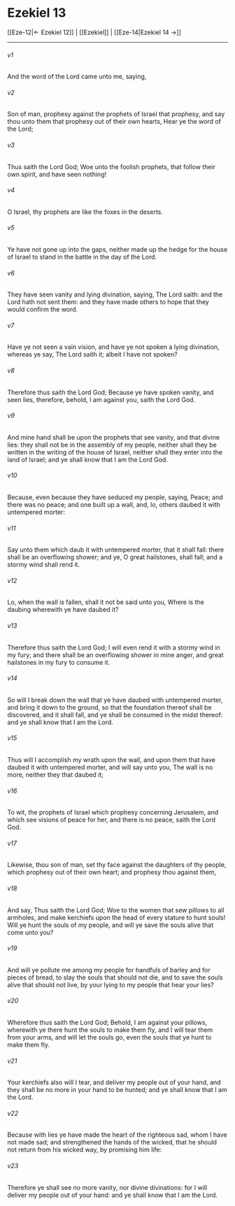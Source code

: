 # Ezekiel 13

[[Eze-12|← Ezekiel 12]] | [[Ezekiel]] | [[Eze-14|Ezekiel 14 →]]
***

###### v1
And the word of the Lord came unto me, saying,
###### v2
Son of man, prophesy against the prophets of Israel that prophesy, and say thou unto them that prophesy out of their own hearts, Hear ye the word of the Lord;
###### v3
Thus saith the Lord God; Woe unto the foolish prophets, that follow their own spirit, and have seen nothing!
###### v4
O Israel, thy prophets are like the foxes in the deserts.
###### v5
Ye have not gone up into the gaps, neither made up the hedge for the house of Israel to stand in the battle in the day of the Lord.
###### v6
They have seen vanity and lying divination, saying, The Lord saith: and the Lord hath not sent them: and they have made others to hope that they would confirm the word.
###### v7
Have ye not seen a vain vision, and have ye not spoken a lying divination, whereas ye say, The Lord saith it; albeit I have not spoken?
###### v8
Therefore thus saith the Lord God; Because ye have spoken vanity, and seen lies, therefore, behold, I am against you, saith the Lord God.
###### v9
And mine hand shall be upon the prophets that see vanity, and that divine lies: they shall not be in the assembly of my people, neither shall they be written in the writing of the house of Israel, neither shall they enter into the land of Israel; and ye shall know that I am the Lord God.
###### v10
Because, even because they have seduced my people, saying, Peace; and there was no peace; and one built up a wall, and, lo, others daubed it with untempered morter:
###### v11
Say unto them which daub it with untempered morter, that it shall fall: there shall be an overflowing shower; and ye, O great hailstones, shall fall; and a stormy wind shall rend it.
###### v12
Lo, when the wall is fallen, shall it not be said unto you, Where is the daubing wherewith ye have daubed it?
###### v13
Therefore thus saith the Lord God; I will even rend it with a stormy wind in my fury; and there shall be an overflowing shower in mine anger, and great hailstones in my fury to consume it.
###### v14
So will I break down the wall that ye have daubed with untempered morter, and bring it down to the ground, so that the foundation thereof shall be discovered, and it shall fall, and ye shall be consumed in the midst thereof: and ye shall know that I am the Lord.
###### v15
Thus will I accomplish my wrath upon the wall, and upon them that have daubed it with untempered morter, and will say unto you, The wall is no more, neither they that daubed it;
###### v16
To wit, the prophets of Israel which prophesy concerning Jerusalem, and which see visions of peace for her, and there is no peace, saith the Lord God.
###### v17
Likewise, thou son of man, set thy face against the daughters of thy people, which prophesy out of their own heart; and prophesy thou against them,
###### v18
And say, Thus saith the Lord God; Woe to the women that sew pillows to all armholes, and make kerchiefs upon the head of every stature to hunt souls! Will ye hunt the souls of my people, and will ye save the souls alive that come unto you?
###### v19
And will ye pollute me among my people for handfuls of barley and for pieces of bread, to slay the souls that should not die, and to save the souls alive that should not live, by your lying to my people that hear your lies?
###### v20
Wherefore thus saith the Lord God; Behold, I am against your pillows, wherewith ye there hunt the souls to make them fly, and I will tear them from your arms, and will let the souls go, even the souls that ye hunt to make them fly.
###### v21
Your kerchiefs also will I tear, and deliver my people out of your hand, and they shall be no more in your hand to be hunted; and ye shall know that I am the Lord.
###### v22
Because with lies ye have made the heart of the righteous sad, whom I have not made sad; and strengthened the hands of the wicked, that he should not return from his wicked way, by promising him life:
###### v23
Therefore ye shall see no more vanity, nor divine divinations: for I will deliver my people out of your hand: and ye shall know that I am the Lord. 
